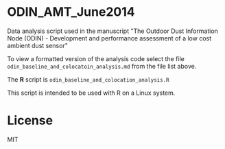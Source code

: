 # ODIN_AMT_June2014
Data analysis script used in the manuscript "The Outdoor Dust Information Node (ODIN) - Development and performance assessment of a low cost ambient dust sensor"

To view a formatted version of the analysis code select the file ```odin_baseline_and_colocatoin_analysis.md``` from the file list above.

The **R** script is ```odin_baseline_and_colocation_analysis.R```

This script is intended to be used with R on a Linux system.

# License
MIT
